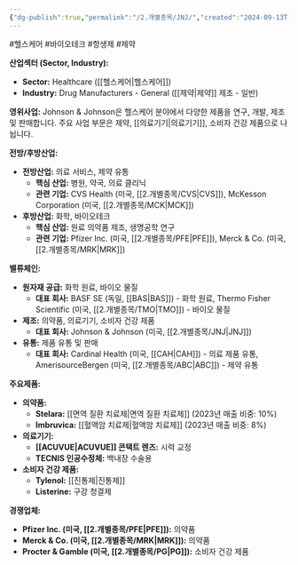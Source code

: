 ```yaml
---
{"dg-publish":true,"permalink":"/2.개별종목/JNJ/","created":"2024-09-13T17:42:26.487+09:00","updated":"2025-07-29T21:37:04.788+09:00"}
---
```


#헬스케어 #바이오테크 #항생제 #제약 

**산업섹터 (Sector, Industry):**

- **Sector:** Healthcare ([[헬스케어\|헬스케어]])
- **Industry:** Drug Manufacturers - General ([[제약\|제약]] 제조 - 일반)

**영위사업:** Johnson & Johnson은 헬스케어 분야에서 다양한 제품을 연구, 개발, 제조 및 판매합니다. 주요 사업 부문은 제약, [[의료기기\|의료기기]], 소비자 건강 제품으로 나뉩니다.

**전방/후방산업:**

- **전방산업:** 의료 서비스, 제약 유통
    - **핵심 산업:** 병원, 약국, 의료 클리닉
    - **관련 기업:** CVS Health (미국, [[2.개별종목/CVS\|CVS]]), McKesson Corporation (미국, [[2.개별종목/MCK\|MCK]])
- **후방산업:** 화학, 바이오테크
    - **핵심 산업:** 원료 의약품 제조, 생명공학 연구
    - **관련 기업:** Pfizer Inc. (미국, [[2.개별종목/PFE\|PFE]]), Merck & Co. (미국, [[2.개별종목/MRK\|MRK]])

**밸류체인:**

- **원자재 공급:** 화학 원료, 바이오 물질
    - **대표 회사:** BASF SE (독일, [[BAS\|BAS]]) - 화학 원료, Thermo Fisher Scientific (미국, [[2.개별종목/TMO\|TMO]]) - 바이오 물질
- **제조:** 의약품, 의료기기, 소비자 건강 제품
    - **대표 회사:** Johnson & Johnson (미국, [[2.개별종목/JNJ\|JNJ]])
- **유통:** 제품 유통 및 판매
    - **대표 회사:** Cardinal Health (미국, [[CAH\|CAH]]) - 의료 제품 유통, AmerisourceBergen (미국, [[2.개별종목/ABC\|ABC]]) - 제약 유통

**주요제품:**

- **의약품:**
    - **Stelara:** [[면역 질환 치료제\|면역 질환 치료제]] (2023년 매출 비중: 10%)
    - **Imbruvica:** [[혈액암 치료제\|혈액암 치료제]] (2023년 매출 비중: 8%)
- **의료기기:**
    - **[[ACUVUE\|ACUVUE]] 콘택트 렌즈:** 시력 교정
    - **TECNIS 인공수정체:** 백내장 수술용
- **소비자 건강 제품:**
    - **Tylenol:** [[진통제\|진통제]]
    - **Listerine:** 구강 청결제

**경쟁업체:**

- **Pfizer Inc. (미국, [[2.개별종목/PFE\|PFE]]):** 의약품
- **Merck & Co. (미국, [[2.개별종목/MRK\|MRK]]):** 의약품
- **Procter & Gamble (미국, [[2.개별종목/PG\|PG]]):** 소비자 건강 제품